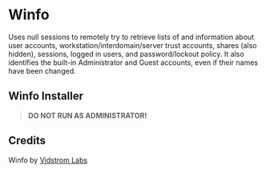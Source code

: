 # Winfo

Uses null sessions to remotely try to retrieve lists of and information about user accounts, workstation/interdomain/server trust accounts, shares (also hidden), sessions, logged in users, and password/lockout policy. It also identifies the built-in Administrator and Guest accounts, even if their names have been changed.

## Winfo Installer

> **DO NOT RUN AS ADMINISTRATOR!**

## Credits

Winfo by [Vidstrom Labs](https://vidstromlabs.com/)

